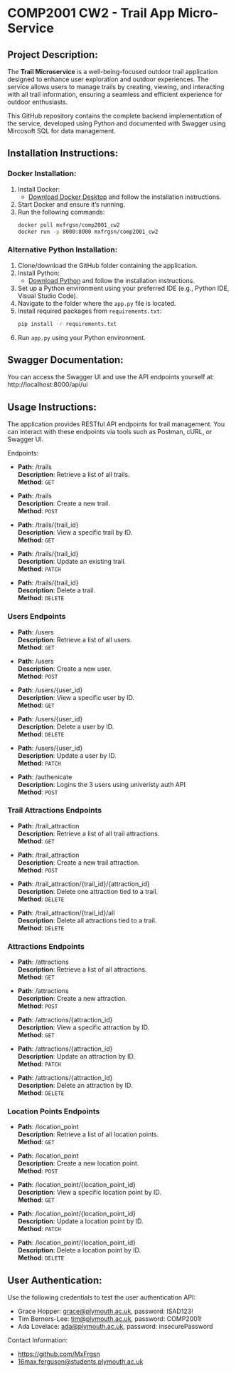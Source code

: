 
# COMP2001 CW2 - Trail App Micro-Service

## Project Description:
The **Trail Microservice** is a well-being-focused outdoor trail application designed to enhance user exploration and outdoor experiences. The service allows users to manage trails by creating, viewing, and interacting with all trail information, ensuring a seamless and efficient experience for outdoor enthusiasts.

 This GitHub repository contains the complete backend implementation of the service, developed using Python and documented with Swagger using Mircosoft SQL for data management.

## Installation Instructions: 

### **Docker Installation**:
1. Install Docker:
   - [Download Docker Desktop](https://www.docker.com/products/docker-desktop/) and follow the installation instructions.
2. Start Docker and ensure it’s running.
3. Run the following commands:
   ```bash
   docker pull mxfrgsn/comp2001_cw2
   docker run -p 8000:8000 mxfrgsn/comp2001_cw2
### **Alternative Python Installation**:
1. Clone/download the GitHub folder containing the application.
2. Install Python:
   - [Download Python](https://www.python.org/downloads/) and follow the installation instructions.
3. Set up a Python environment using your preferred IDE (e.g., Python IDE, Visual Studio Code).
4. Navigate to the folder where the `app.py` file is located.
5. Install required packages from `requirements.txt`:
   ```bash
   pip install -r requirements.txt
6. Run `app.py` using your Python environment.

## Swagger Documentation:

You can access the Swagger UI and use the API endpoints yourself at:
http://localhost:8000/api/ui

## Usage Instructions:

The application provides RESTful API endpoints for trail management.
You can interact with these endpoints via tools such as Postman, cURL, or Swagger UI.

Endpoints:

- **Path**: /trails  
  **Description**: Retrieve a list of all trails.  
  **Method**: `GET`  

- **Path**: /trails  
  **Description**: Create a new trail.  
  **Method**: `POST`  

- **Path**: /trails/{trail_id}  
  **Description**: View a specific trail by ID.  
  **Method**: `GET`  

- **Path**: /trails/{trail_id}  
  **Description**: Update an existing trail.  
  **Method**: `PATCH`  

- **Path**: /trails/{trail_id}  
  **Description**: Delete a trail.  
  **Method**: `DELETE`  

### Users Endpoints

- **Path**: /users  
  **Description**: Retrieve a list of all users.  
  **Method**: `GET`  

- **Path**: /users  
  **Description**: Create a new user.  
  **Method**: `POST`  

- **Path**: /users/{user_id}  
  **Description**: View a specific user by ID.  
  **Method**: `GET`  

- **Path**: /users/{user_id}  
  **Description**: Delete a user by ID.  
  **Method**: `DELETE`  

- **Path**: /users/{user_id}  
  **Description**: Update a user by ID.  
  **Method**: `PATCH`  

- **Path**: /authenicate  
  **Description**: Logins the 3 users using univeristy auth API  
  **Method**: `POST`   

### Trail Attractions Endpoints

- **Path**: /trail_attraction  
  **Description**: Retrieve a list of all trail attractions.  
  **Method**: `GET`  

- **Path**: /trail_attraction  
  **Description**: Create a new trail attraction.  
  **Method**: `POST`  

- **Path**: /trail_attraction/{trail_id}/{attraction_id}  
  **Description**: Delete one attraction tied to a trail.  
  **Method**: `DELETE`  

- **Path**: /trail_attraction/{trail_id}/all  
  **Description**: Delete all attractions tied to a trail.  
  **Method**: `DELETE`  

### Attractions Endpoints

- **Path**: /attractions  
  **Description**: Retrieve a list of all attractions.  
  **Method**: `GET`  

- **Path**: /attractions  
  **Description**: Create a new attraction.  
  **Method**: `POST`  

- **Path**: /attractions/{attraction_id}  
  **Description**: View a specific attraction by ID.  
  **Method**: `GET`  

- **Path**: /attractions/{attraction_id}  
  **Description**: Update an attraction by ID.  
  **Method**: `PATCH`  

- **Path**: /attractions/{attraction_id}  
  **Description**: Delete an attraction by ID.  
  **Method**: `DELETE`  

### Location Points Endpoints

- **Path**: /location_point  
  **Description**: Retrieve a list of all location points.  
  **Method**: `GET`  

- **Path**: /location_point  
  **Description**: Create a new location point.  
  **Method**: `POST`  

- **Path**: /location_point/{location_point_id}  
  **Description**: View a specific location point by ID.  
  **Method**: `GET`  

- **Path**: /location_point/{location_point_id}  
  **Description**: Update a location point by ID.  
  **Method**: `PATCH`  

- **Path**: /location_point/{location_point_id}  
  **Description**: Delete a location point by ID.  
  **Method**: `DELETE`  

## User Authentication:

Use the following credentials to test the user authentication API:
- Grace Hopper: grace@plymouth.ac.uk, password: ISAD123!
- Tim Berners-Lee: tim@plymouth.ac.uk, password: COMP2001!
- Ada Lovelace: ada@plymouth.ac.uk, password: insecurePassword

Contact Information: 
- https://github.com/MxFrgsn
- 16max.ferguson@students.plymouth.ac.uk
